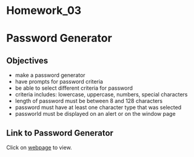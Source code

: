 # Homework_03

# Password Generator

## Objectives 
- make a password generator 
- have prompts for password criteria 
- be able to select different criteria for password 
- criteria includes: lowercase, uppercase, numbers, special characters
- length of password must be between 8 and 128 characters 
- password must have at least one character type that was selected 
- passworld must be displayed on an alert or on the window page 

## Link to Password Generator 
<!-- add link -->
Click on [webpage](https://fiona1nicdao.github.io/Homework_03/) to view. 
